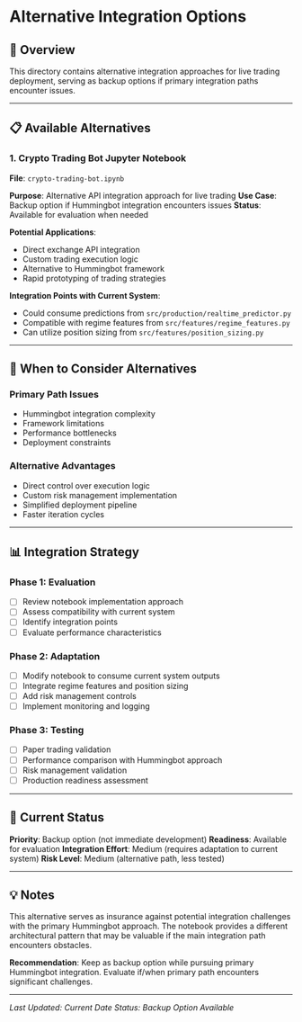 # Alternative Integration Options

## 🎯 Overview
This directory contains alternative integration approaches for live trading deployment, serving as backup options if primary integration paths encounter issues.

---

## 📋 Available Alternatives

### 1. **Crypto Trading Bot Jupyter Notebook**
**File**: `crypto-trading-bot.ipynb`

**Purpose**: Alternative API integration approach for live trading
**Use Case**: Backup option if Hummingbot integration encounters issues
**Status**: Available for evaluation when needed

**Potential Applications**:
- Direct exchange API integration
- Custom trading execution logic
- Alternative to Hummingbot framework
- Rapid prototyping of trading strategies

**Integration Points with Current System**:
- Could consume predictions from `src/production/realtime_predictor.py`
- Compatible with regime features from `src/features/regime_features.py`
- Can utilize position sizing from `src/features/position_sizing.py`

---

## 🚀 When to Consider Alternatives

### Primary Path Issues
- Hummingbot integration complexity
- Framework limitations
- Performance bottlenecks
- Deployment constraints

### Alternative Advantages
- Direct control over execution logic
- Custom risk management implementation
- Simplified deployment pipeline
- Faster iteration cycles

---

## 📊 Integration Strategy

### Phase 1: Evaluation
- [ ] Review notebook implementation approach
- [ ] Assess compatibility with current system
- [ ] Identify integration points
- [ ] Evaluate performance characteristics

### Phase 2: Adaptation
- [ ] Modify notebook to consume current system outputs
- [ ] Integrate regime features and position sizing
- [ ] Add risk management controls
- [ ] Implement monitoring and logging

### Phase 3: Testing
- [ ] Paper trading validation
- [ ] Performance comparison with Hummingbot approach
- [ ] Risk management validation
- [ ] Production readiness assessment

---

## 🎯 Current Status

**Priority**: Backup option (not immediate development)
**Readiness**: Available for evaluation
**Integration Effort**: Medium (requires adaptation to current system)
**Risk Level**: Medium (alternative path, less tested)

---

## 💡 Notes

This alternative serves as insurance against potential integration challenges with the primary Hummingbot approach. The notebook provides a different architectural pattern that may be valuable if the main integration path encounters obstacles.

**Recommendation**: Keep as backup option while pursuing primary Hummingbot integration. Evaluate if/when primary path encounters significant challenges.

---

*Last Updated: Current Date*
*Status: Backup Option Available*